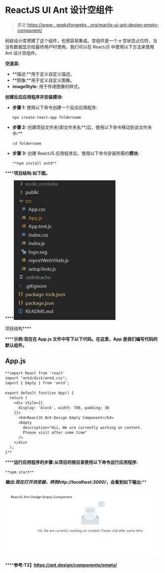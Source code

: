 # ReactJS UI Ant 设计空组件

> 原文:[https://www . geeksforgeeks . org/reactjs-ui-ant-design-empty-component/](https://www.geeksforgeeks.org/reactjs-ui-ant-design-empty-component/)

蚂蚁设计库预建了这个组件，也很容易集成。空组件是一个 e 空状态占位符，当没有数据显示给最终用户时使用。我们可以在 ReactJS 中使用以下方法来使用 Ant 设计空组件。

**空道具:**

*   **描述:**用于定义自定义描述。
*   **图像:**用于定义自定义图像。
*   **imageStyle:** 用于传递图像的样式。

**创建反应应用程序并安装模块:**

*   **步骤 1:** 使用以下命令创建一个反应应用程序:

    ```
    npx create-react-app foldername
    ```

*   **步骤 2:** 创建项目文件夹(即文件夹名**)后，使用以下命令移动到该文件夹中:**

    ```
    cd foldername
    ```

*   **步骤 3:** 创建 ReactJS 应用程序后，使用以下命令安装所需的****模块:****

    ```
    **npm install antd**
    ```

******项目结构:**如下图。****

****![](img/f04ae0d8b722a9fff0bd9bd138b29c23.png)

项目结构**** 

******示例:**现在在 **App.js** 文件中写下以下代码。在这里，App 是我们编写代码的默认组件。****

## ****App.js****

```
**import React from 'react'
import "antd/dist/antd.css";
import { Empty } from 'antd';

export default function App() {
  return (
    <div style={{
      display: 'block', width: 700, padding: 30
    }}>
      <h4>ReactJS Ant-Design Empty Component</h4>
      <Empty 
        description="Hii, We are currently working on content. 
        Please visit after some time"
      />
    </div>
  );
}**
```

******运行应用程序的步骤:**从项目的根目录使用以下命令运行应用程序:****

```
**npm start**
```

******输出:**现在打开浏览器，转到***http://localhost:3000/***，会看到如下输出:****

****![](img/367c4913ebf0438ca09b7f61460241f3.png)****

******参考:**T2】https://ant.design/components/empty/****